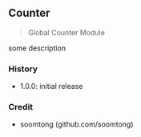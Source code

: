 ## Counter

> Global Counter Module

some description

### History

- 1.0.0: initial release

### Credit

- soomtong (github.com/soomtong)